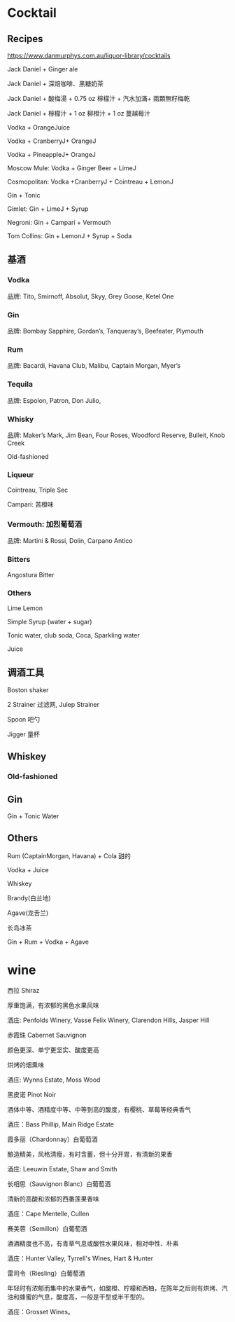 # Cocktail

## Recipes

https://www.danmurphys.com.au/liquor-library/cocktails

Jack Daniel + Ginger ale

Jack Daniel + 深焙咖啡、黑糖奶茶

Jack Daniel + 酸梅湯 + 0.75 oz 檸檬汁 + 汽水加滿+ 兩顆無籽梅乾

Jack Daniel + 檸檬汁 + 1 oz 柳橙汁 + 1 oz 蔓越莓汁

Vodka + OrangeJuice

Vodka + CranberryJ+ OrangeJ

Vodka + PineappleJ+ OrangeJ

Moscow Mule: Vodka + Ginger Beer + LimeJ

Cosmopolitan: Vodka +CranberryJ + Cointreau + LemonJ

Gin + Tonic

Gimlet: Gin + LimeJ + Syrup

Negroni: Gin + Campari + Vermouth

Tom Collins: Gin + LemonJ + Syrup + Soda

## 基酒

### Vodka

品牌: Tito, Smirnoff, Absolut, Skyy, Grey Goose, Ketel One

### Gin

品牌: Bombay Sapphire, Gordan’s, Tanqueray’s, Beefeater, Plymouth

### Rum

品牌: Bacardi, Havana Club, Malibu, Captain Morgan, Myer’s

### Tequila

品牌: Espolon, Patron, Don Julio,

### Whisky

品牌: Maker’s Mark, Jim Bean, Four Roses, Woodford Reserve, Bulleit, Knob Creek

Old-fashioned

### Liqueur

Cointreau, Triple Sec

Campari: 苦橙味

### Vermouth: 加烈葡萄酒

品牌: Martini & Rossi, Dolin, Carpano Antico

### Bitters

Angostura Bitter

### Others

Lime Lemon

Simple Syrup (water + sugar)

Tonic water, club soda, Coca, Sparkling water

Juice

## 调酒工具

Boston shaker

2 Strainer 过滤网, Julep Strainer

Spoon 吧勺

Jigger 量杯

## Whiskey

### Old-fashioned

## Gin

Gin + Tonic Water

## Others

Rum (CaptainMorgan, Havana) + Cola 甜的

Vodka + Juice

Whiskey

Brandy(白兰地)

Agave(龙舌兰)

长岛冰茶

Gin + Rum + Vodka + Agave

# wine

西拉 Shiraz

厚重饱满，有浓郁的黑色水果风味

酒庄: Penfolds Winery, Vasse Felix Winery, Clarendon Hills, Jasper Hill

赤霞珠 Cabernet Sauvignon

颜色更深、单宁更坚实、酸度更高

烘烤的烟熏味

酒庄: Wynns Estate, Moss Wood

黑皮诺 Pinot Noir

酒体中等、酒精度中等、中等到高的酸度，有樱桃、草莓等经典香气

酒庄：Bass Phillip, Main Ridge Estate

霞多丽（Chardonnay）白葡萄酒

酿造精美，风格清瘦，有时含蓄，但十分开胃，有清新的果香

酒庄: Leeuwin Estate, Shaw and Smith

长相思（Sauvignon Blanc）白葡萄酒

清新的高酸和浓郁的西番莲果香味

酒庄：Cape Mentelle, Cullen

赛美蓉（Semillon）白葡萄酒

酒酒精度也不高，有青草气息或酸性水果风味，相对中性、朴素

酒庄：Hunter Valley, Tyrrell's Wines, Hart & Hunter

雷司令（Riesling）白葡萄酒

年轻时有浓郁而集中的水果香气，如酸橙、柠檬和西柚，在陈年之后则有烘烤、汽油和蜂蜜的气息，酸度高，一般是干型或半干型的。

酒庄：Grosset Wines。
